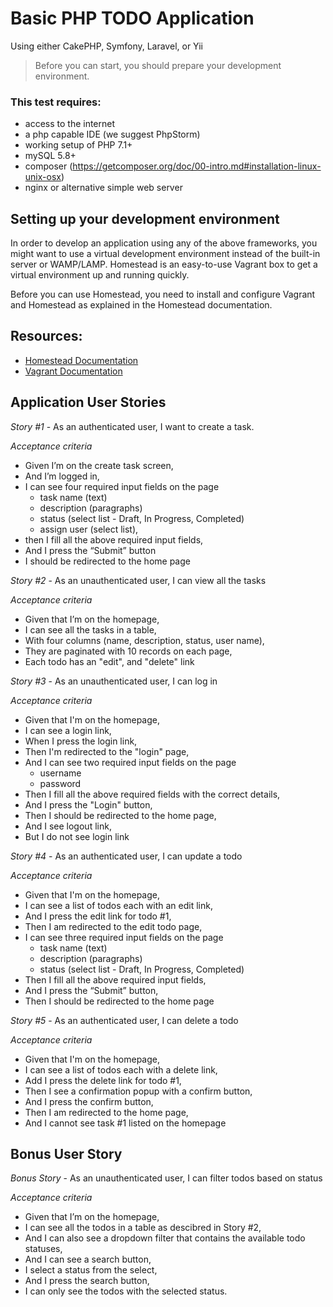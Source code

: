 # Basic PHP TODO Application

Using either CakePHP, Symfony, Laravel, or Yii

> Before you can start, you should prepare your development environment.

### This test requires:

- access to the internet
- a php capable IDE (we suggest PhpStorm)
- working setup of PHP 7.1+
- mySQL 5.8+
- composer (https://getcomposer.org/doc/00-intro.md#installation-linux-unix-osx)
- nginx or alternative simple web server

## Setting up your development environment

In order to develop an application using any of the above frameworks, you might want to use a virtual development environment instead of the built-in server or WAMP/LAMP. Homestead is an easy-to-use Vagrant box to get a virtual environment up and running quickly.

Before you can use Homestead, you need to install and configure Vagrant and Homestead as explained in the Homestead documentation.

## Resources:

- [Homestead Documentation](https://laravel.com/docs/5.8/homestead)
- [Vagrant Documentation](https://www.vagrantup.com/)

## Application User Stories

*Story #1* - As an authenticated user, I want to create a task.

*Acceptance criteria*

- Given I’m on the create task screen,
- And I’m logged in,
- I can see four required input fields on the page
  - task name (text)
  - description (paragraphs)
  - status (select list - Draft, In Progress, Completed)
  - assign user (select list),
- then I fill all the above required input fields,
- And I press the “Submit” button
- I should be redirected to the home page


*Story #2* - As an unauthenticated user, I can view all the tasks

*Acceptance criteria*

- Given that I’m on the homepage,
- I can see all the tasks in a table,
- With four columns (name, description, status, user name),
- They are paginated with 10 records on each page,
- Each todo has an "edit", and "delete" link

*Story #3* - As an unauthenticated user, I can log in

*Acceptance criteria*

- Given that I'm on the homepage,
- I can see a login link,
- When I press the login link, 
- Then I'm redirected to the "login" page,
- And I can see two required input fields on the page
  - username
  - password
- Then I fill all the above required fields with the correct details,
- And I press the "Login" button,
- Then I should be redirected to the home page,
- And I see logout link,
- But I do not see login link

*Story #4* - As an authenticated user, I can update a todo

*Acceptance criteria*

- Given that I'm on the homepage,
- I can see a list of todos each with an edit link,
- And I press the edit link for todo #1,
- Then I am redirected to the edit todo page,
- I can see three required input fields on the page
  - task name (text)
  - description (paragraphs)
  - status (select list - Draft, In Progress, Completed)
- Then I fill all the above required input fields,
- And I press the “Submit” button,
- Then I should be redirected to the home page

*Story #5* - As an authenticated user, I can delete a todo

*Acceptance criteria*

- Given that I'm on the homepage,
- I can see a list of todos each with a delete link,
- Add I press the delete link for todo #1,
- Then I see a confirmation popup with a confirm button,
- And I press the confirm button,
- Then I am redirected to the home page,
- And I cannot see task #1 listed on the homepage

## Bonus User Story

*Bonus Story* - As an unauthenticated user, I can filter todos based on status

*Acceptance criteria*

- Given that I’m on the homepage,
- I can see all the todos in a table as descibred in Story #2,
- And I can also see a dropdown filter that contains the available todo statuses,
- And I can see a search button,
- I select a status from the select,
- And I press the search button,
- I can only see the todos with the selected status.

